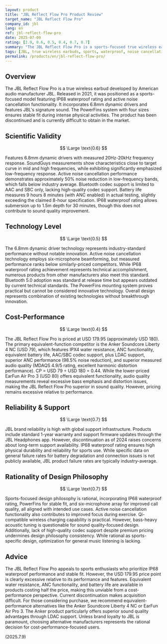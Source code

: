 ```yaml
---
layout: product
title: "JBL Reflect Flow Pro Product Review"
target_name: "JBL Reflect Flow Pro"
company_id: jbl
lang: en
ref: jbl-reflect-flow-pro
date: 2025-07-09
rating: [2.9, 0.6, 0.5, 0.4, 0.7, 0.7]
summary: "The JBL Reflect Flow Pro is a sports-focused true wireless earbud featuring IP68 waterproofing and active noise cancellation. While it offers excellent fit and water resistance, the USD 179.95 price point lacks justification given limited performance and feature advantages over numerous equivalent lower-priced alternatives."
tags: [JBL, true wireless earbuds, sports, waterproof, noise cancellation, discontinued]
permalink: /products/en/jbl-reflect-flow-pro/
---
```


## Overview

The JBL Reflect Flow Pro is a true wireless earbud developed by American audio manufacturer JBL. Released in 2021, it was positioned as a sports-focused model featuring IP68 waterproof rating and active noise cancellation functionality. It incorporates 6.8mm dynamic drivers and features JBL's signature sound. The PowerFins system with four sizes ensures stable fit during intense physical activities. The product has been discontinued and is currently difficult to obtain in the market.

## Scientific Validity

$$ \Large \text{0.6} $$

Features 6.8mm dynamic drivers with measured 20Hz-20kHz frequency response. SoundGuys measurements show characteristics close to target curve in mid and high frequencies, while exhibiting significantly emphasized low-frequency response. Active noise cancellation performance demonstrates approximately 50% noise reduction in low-frequency bands, which falls below industry average. Bluetooth codec support is limited to AAC and SBC only, lacking high-quality codec support. Battery life measures 9 hours 8 minutes (with ANC enabled) in actual testing, slightly exceeding the claimed 8-hour specification. IP68 waterproof rating allows submersion up to 1.5m depth for 30 minutes, though this does not contribute to sound quality improvement.

## Technology Level

$$ \Large \text{0.5} $$

The 6.8mm dynamic driver technology represents industry-standard performance without notable innovation. Active noise cancellation technology employs six-microphone beamforming, but measured performance ranks below similarly-priced competitors. While IP68 waterproof rating achievement represents technical accomplishment, numerous products from other manufacturers also meet this standard. Bluetooth 5.0 adoption was standard at release time but appears outdated by current technical standards. The PowerFins mounting system proves practical but cannot be considered innovative technology. Overall design represents combination of existing technologies without breakthrough innovation.

## Cost-Performance

$$ \Large \text{0.4} $$

The JBL Reflect Flow Pro is priced at USD 179.95 (approximately USD 180). The primary equivalent-function competitor is the Anker Soundcore Liberty 4 NC (USD 79), which features IPX4 water resistance, ANC functionality, equivalent battery life, AAC/SBC codec support, plus LDAC support, superior ANC performance (98.5% noise reduction), and superior measured audio quality (MDAQS 4.9/5 rating, excellent harmonic distortion performance). CP = USD 79 ÷ USD 180 = 0.44. While the lower-priced EarFun Air Pro 3 (USD 80) offers equivalent functionality, audio quality measurements reveal excessive bass emphasis and distortion issues, making the JBL Reflect Flow Pro superior in sound quality. However, pricing remains excessive relative to performance.

## Reliability & Support

$$ \Large \text{0.7} $$

JBL brand reliability is high with global support infrastructure. Products include standard 1-year warranty and support firmware updates through the JBL Headphones app. However, discontinuation as of 2024 raises concerns about long-term support availability. IP68 waterproof rating ensures high physical durability and reliability for sports use. While specific data on general failure rates for battery degradation and connection issues is not publicly available, JBL product failure rates are typically industry-average.

## Rationality of Design Philosophy

$$ \Large \text{0.7} $$

Sports-focused design philosophy is rational, incorporating IP68 waterproof rating, PowerFins for stable fit, and six-microphone array for improved call quality, all aligned with intended use cases. Active noise cancellation functionality also contributes to improved focus during exercise. Qi-compatible wireless charging capability is practical. However, bass-heavy acoustic tuning is questionable for sound quality-focused design. Additionally, lack of high-quality codec support despite premium pricing undermines design philosophy consistency. While rational as sports-specific design, optimization for general music listening is lacking.

## Advice

The JBL Reflect Flow Pro appeals to sports enthusiasts who prioritize IP68 waterproof performance and stable fit. However, the USD 179.95 price point is clearly excessive relative to its performance and features. Equivalent water resistance, ANC functionality, and battery life are available in products costing half the price, making this unviable from a cost-performance perspective. Current discontinuation makes acquisition difficult. For those considering purchase, we recommend equivalent-performance alternatives like the Anker Soundcore Liberty 4 NC or EarFun Air Pro 3. The Anker product particularly offers superior sound quality advantages through LDAC support. Unless brand loyalty to JBL is paramount, choosing alternative manufacturers represents the rational decision for cost-performance-focused users.

(2025.7.9)